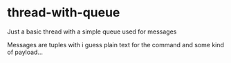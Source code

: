 # thread-with-queue
Just a basic thread with a simple queue used for messages

Messages are tuples with i guess plain text for the command and some kind of payload...
